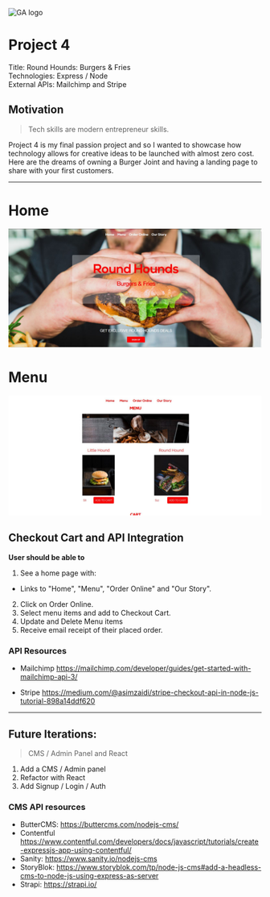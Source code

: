![GA logo](https://camo.githubusercontent.com/6ce15b81c1f06d716d753a61f5db22375fa684da/68747470733a2f2f67612d646173682e73332e616d617a6f6e6177732e636f6d2f70726f64756374696f6e2f6173736574732f6c6f676f2d39663838616536633963333837313639306533333238306663663535376633332e706e67)

# Project 4

Title: Round Hounds: Burgers & Fries<br>
Technologies: Express / Node <br>
External APIs: Mailchimp and Stripe <br>


## Motivation

> Tech skills are modern entrepreneur skills.

Project 4 is my final passion project and so I wanted to showcase 
how technology allows for creative ideas to be launched with almost zero cost. Here are the dreams of owning a Burger Joint and having a landing page to share with your first customers.  

---

# Home
![round_hounds_homepage](/public/images/round_hounds_homepage.jpg)

# Menu
![menu_page](/public/images/round_hounds_menu.jpg)

## Checkout Cart and API Integration 

**User should be able to**

1. See a home page with:
  * Links to "Home", "Menu", "Order Online" and "Our Story".
2. Click on Order Online.
3. Select menu items and add to Checkout Cart.
4. Update and Delete Menu items
4. Receive email receipt of their placed order.

### API Resources

- Mailchimp
https://mailchimp.com/developer/guides/get-started-with-mailchimp-api-3/

- Stripe
https://medium.com/@asimzaidi/stripe-checkout-api-in-node-js-tutorial-898a14ddf620

---

## Future Iterations: 
> CMS / Admin Panel and React 

1. Add a CMS / Admin panel
2. Refactor with React
3. Add Signup / Login / Auth

### CMS API resources
- ButterCMS: 
https://buttercms.com/nodejs-cms/
- Contentful
https://www.contentful.com/developers/docs/javascript/tutorials/create-expressjs-app-using-contentful/
- Sanity: 
https://www.sanity.io/nodejs-cms
- StoryBlok: 
https://www.storyblok.com/tp/node-js-cms#add-a-headless-cms-to-node-js-using-express-as-server
- Strapi:
https://strapi.io/

